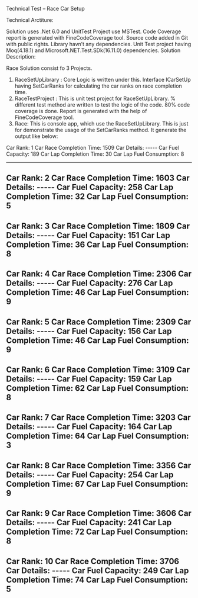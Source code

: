 Technical Test – Race Car Setup

Technical Arctiture:

Solution uses .Net 6.0 and UnitTest Project use MSTest. Code Coverage report is generated with FineCodeCoverage tool. Source code added in Git with public rights.
Library havn’t any dependencies. Unit Test project having Moq(4.18.1) and Microsoft.NET.Test.SDk(16.11.0) dependencies.
Solution Description:

Race Solution consist fo 3 Projects.
1.	RaceSetUpLibrary : Core Logic is written under this. Interface ICarSetUp having SetCarRanks for calculating the car ranks on race completion time.
2.	RaceTestProject : This is unit test project for RaceSetUpLibrary. % different test method are written to test the logic of the code. 80% code coverage is done. Report is generated with the help of FineCodeCoverage tool.
3.	Race: This is console app, which use the RaceSetUpLibrary. This is just for demonstrate the usage of the SetCarRanks method. It generate the output like below:
 
 
Car Rank: 1
Car Race Completion Time: 1509
Car Details: -----
Car Fuel Capacity: 189
Car Lap Completion Time: 30
Car Lap Fuel Consumption: 8

-------------------------------------------------------------------------
Car Rank: 2
Car Race Completion Time: 1603
Car Details: -----
Car Fuel Capacity: 258
Car Lap Completion Time: 32
Car Lap Fuel Consumption: 5
-------------------------------------------------------------------------
Car Rank: 3
Car Race Completion Time: 1809
Car Details: -----
Car Fuel Capacity: 151
Car Lap Completion Time: 36
Car Lap Fuel Consumption: 8
-------------------------------------------------------------------------
Car Rank: 4
Car Race Completion Time: 2306
Car Details: -----
Car Fuel Capacity: 276
Car Lap Completion Time: 46
Car Lap Fuel Consumption: 9
-------------------------------------------------------------------------
Car Rank: 5
Car Race Completion Time: 2309
Car Details: -----
Car Fuel Capacity: 156
Car Lap Completion Time: 46
Car Lap Fuel Consumption: 9
-------------------------------------------------------------------------
Car Rank: 6
Car Race Completion Time: 3109
Car Details: -----
Car Fuel Capacity: 159
Car Lap Completion Time: 62
Car Lap Fuel Consumption: 8
-------------------------------------------------------------------------
Car Rank: 7
Car Race Completion Time: 3203
Car Details: -----
Car Fuel Capacity: 164
Car Lap Completion Time: 64
Car Lap Fuel Consumption: 3
-------------------------------------------------------------------------
Car Rank: 8
Car Race Completion Time: 3356
Car Details: -----
Car Fuel Capacity: 254
Car Lap Completion Time: 67
Car Lap Fuel Consumption: 9
-------------------------------------------------------------------------
Car Rank: 9
Car Race Completion Time: 3606
Car Details: -----
Car Fuel Capacity: 241
Car Lap Completion Time: 72
Car Lap Fuel Consumption: 8
-------------------------------------------------------------------------
Car Rank: 10
Car Race Completion Time: 3706
Car Details: -----
Car Fuel Capacity: 249
Car Lap Completion Time: 74
Car Lap Fuel Consumption: 5
-------------------------------------------------------------------------

